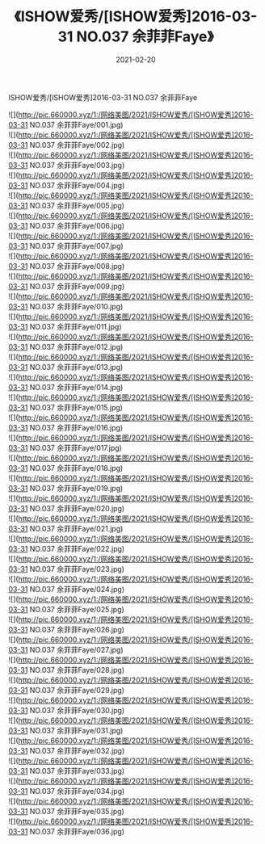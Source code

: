 ﻿---
layout: post
title:  《ISHOW爱秀/[ISHOW爱秀]2016-03-31 NO.037 余菲菲Faye》
date:   2021-02-20
img: http://pic.660000.xyz/1:/网络美图/2021/ISHOW爱秀/[ISHOW爱秀]2016-03-31 NO.037 余菲菲Faye/000.jpg
categories: [美女, 清纯, 唯美]
---

ISHOW爱秀/[ISHOW爱秀]2016-03-31 NO.037 余菲菲Faye

 ![](http://pic.660000.xyz/1:/网络美图/2021/ISHOW爱秀/[ISHOW爱秀]2016-03-31 NO.037 余菲菲Faye/001.jpg) <br>![](http://pic.660000.xyz/1:/网络美图/2021/ISHOW爱秀/[ISHOW爱秀]2016-03-31 NO.037 余菲菲Faye/002.jpg) <br>![](http://pic.660000.xyz/1:/网络美图/2021/ISHOW爱秀/[ISHOW爱秀]2016-03-31 NO.037 余菲菲Faye/003.jpg) <br>![](http://pic.660000.xyz/1:/网络美图/2021/ISHOW爱秀/[ISHOW爱秀]2016-03-31 NO.037 余菲菲Faye/004.jpg) <br>![](http://pic.660000.xyz/1:/网络美图/2021/ISHOW爱秀/[ISHOW爱秀]2016-03-31 NO.037 余菲菲Faye/005.jpg) <br>![](http://pic.660000.xyz/1:/网络美图/2021/ISHOW爱秀/[ISHOW爱秀]2016-03-31 NO.037 余菲菲Faye/006.jpg) <br>![](http://pic.660000.xyz/1:/网络美图/2021/ISHOW爱秀/[ISHOW爱秀]2016-03-31 NO.037 余菲菲Faye/007.jpg) <br>![](http://pic.660000.xyz/1:/网络美图/2021/ISHOW爱秀/[ISHOW爱秀]2016-03-31 NO.037 余菲菲Faye/008.jpg) <br>![](http://pic.660000.xyz/1:/网络美图/2021/ISHOW爱秀/[ISHOW爱秀]2016-03-31 NO.037 余菲菲Faye/009.jpg) <br>![](http://pic.660000.xyz/1:/网络美图/2021/ISHOW爱秀/[ISHOW爱秀]2016-03-31 NO.037 余菲菲Faye/010.jpg) <br>![](http://pic.660000.xyz/1:/网络美图/2021/ISHOW爱秀/[ISHOW爱秀]2016-03-31 NO.037 余菲菲Faye/011.jpg) <br>![](http://pic.660000.xyz/1:/网络美图/2021/ISHOW爱秀/[ISHOW爱秀]2016-03-31 NO.037 余菲菲Faye/012.jpg) <br>![](http://pic.660000.xyz/1:/网络美图/2021/ISHOW爱秀/[ISHOW爱秀]2016-03-31 NO.037 余菲菲Faye/013.jpg) <br>![](http://pic.660000.xyz/1:/网络美图/2021/ISHOW爱秀/[ISHOW爱秀]2016-03-31 NO.037 余菲菲Faye/014.jpg) <br>![](http://pic.660000.xyz/1:/网络美图/2021/ISHOW爱秀/[ISHOW爱秀]2016-03-31 NO.037 余菲菲Faye/015.jpg) <br>![](http://pic.660000.xyz/1:/网络美图/2021/ISHOW爱秀/[ISHOW爱秀]2016-03-31 NO.037 余菲菲Faye/016.jpg) <br>![](http://pic.660000.xyz/1:/网络美图/2021/ISHOW爱秀/[ISHOW爱秀]2016-03-31 NO.037 余菲菲Faye/017.jpg) <br>![](http://pic.660000.xyz/1:/网络美图/2021/ISHOW爱秀/[ISHOW爱秀]2016-03-31 NO.037 余菲菲Faye/018.jpg) <br>![](http://pic.660000.xyz/1:/网络美图/2021/ISHOW爱秀/[ISHOW爱秀]2016-03-31 NO.037 余菲菲Faye/019.jpg) <br>![](http://pic.660000.xyz/1:/网络美图/2021/ISHOW爱秀/[ISHOW爱秀]2016-03-31 NO.037 余菲菲Faye/020.jpg) <br>![](http://pic.660000.xyz/1:/网络美图/2021/ISHOW爱秀/[ISHOW爱秀]2016-03-31 NO.037 余菲菲Faye/021.jpg) <br>![](http://pic.660000.xyz/1:/网络美图/2021/ISHOW爱秀/[ISHOW爱秀]2016-03-31 NO.037 余菲菲Faye/022.jpg) <br>![](http://pic.660000.xyz/1:/网络美图/2021/ISHOW爱秀/[ISHOW爱秀]2016-03-31 NO.037 余菲菲Faye/023.jpg) <br>![](http://pic.660000.xyz/1:/网络美图/2021/ISHOW爱秀/[ISHOW爱秀]2016-03-31 NO.037 余菲菲Faye/024.jpg) <br>![](http://pic.660000.xyz/1:/网络美图/2021/ISHOW爱秀/[ISHOW爱秀]2016-03-31 NO.037 余菲菲Faye/025.jpg) <br>![](http://pic.660000.xyz/1:/网络美图/2021/ISHOW爱秀/[ISHOW爱秀]2016-03-31 NO.037 余菲菲Faye/026.jpg) <br>![](http://pic.660000.xyz/1:/网络美图/2021/ISHOW爱秀/[ISHOW爱秀]2016-03-31 NO.037 余菲菲Faye/027.jpg) <br>![](http://pic.660000.xyz/1:/网络美图/2021/ISHOW爱秀/[ISHOW爱秀]2016-03-31 NO.037 余菲菲Faye/028.jpg) <br>![](http://pic.660000.xyz/1:/网络美图/2021/ISHOW爱秀/[ISHOW爱秀]2016-03-31 NO.037 余菲菲Faye/029.jpg) <br>![](http://pic.660000.xyz/1:/网络美图/2021/ISHOW爱秀/[ISHOW爱秀]2016-03-31 NO.037 余菲菲Faye/030.jpg) <br>![](http://pic.660000.xyz/1:/网络美图/2021/ISHOW爱秀/[ISHOW爱秀]2016-03-31 NO.037 余菲菲Faye/031.jpg) <br>![](http://pic.660000.xyz/1:/网络美图/2021/ISHOW爱秀/[ISHOW爱秀]2016-03-31 NO.037 余菲菲Faye/032.jpg) <br>![](http://pic.660000.xyz/1:/网络美图/2021/ISHOW爱秀/[ISHOW爱秀]2016-03-31 NO.037 余菲菲Faye/033.jpg) <br>![](http://pic.660000.xyz/1:/网络美图/2021/ISHOW爱秀/[ISHOW爱秀]2016-03-31 NO.037 余菲菲Faye/034.jpg) <br>![](http://pic.660000.xyz/1:/网络美图/2021/ISHOW爱秀/[ISHOW爱秀]2016-03-31 NO.037 余菲菲Faye/035.jpg) <br>![](http://pic.660000.xyz/1:/网络美图/2021/ISHOW爱秀/[ISHOW爱秀]2016-03-31 NO.037 余菲菲Faye/036.jpg) <br>